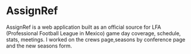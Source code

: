 # AssignRef

AssignRef is a web application built as an official source for LFA (Professional Football League in Mexico) game day
coverage, schedule, stats, meetings. I worked on the crews page,seasons by conference page and the new seasons form.
